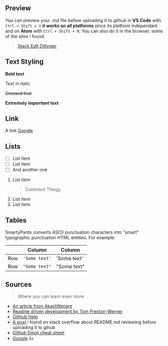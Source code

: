 ## Preview

You can preview your .md file before uploading it to github in **VS Code** with `Ctrl + Shift + V` **it works on all platforms** since its platform independant and on **Atom** with `Ctrl + Shift + M`. You can also do it in the browser, some of the sites i found.

> [Stack Edit](https://stackedit.io),[Dillinger](https://dillinger.io/)

## Text Styling

**Bold text**

_Text in italic_

~~Crossed text~~

**Extremely _important_ text**

## Link

A link [Google](http://google.com/)

## Lists

- [ ] List item
- [ ] List item
- [ ] And another one

1.  List item
    > Comment Thingy
2.  List item
3.  List item

## Tables

SmartyPants converts ASCII punctuation characters into "smart" typographic punctuation HTML entities. For example:

|     | Column        | Column      |
| --- | ------------- | ----------- |
| Row | `'Some text'` | 'Some text' |
| Row | `"Some text"` | "Some text" |

## Sources

> Where you can learn even more

- [An article from AkashNimare](https://medium.com/@meakaakka/a-beginners-guide-to-writing-a-kickass-readme-7ac01da88ab3)
- [Readme driven development by Tom Preston-Werner](http://tom.preston-werner.com/2010/08/23/readme-driven-development.html)
- [GitHub Help](https://help.github.com/articles/basic-writing-and-formatting-syntax/)
- [A post](https://stackoverflow.com/questions/9331281/how-can-i-test-what-my-readme-md-file-will-look-like-before-committing-to-github) i found on stack overflow about README.md reviewing before uploading it to gihub
- [Github Emoji cheat sheet](https://gist.github.com/roachhd/1f029bd4b50b8a524f3c)
- [Google](https://google.com/) :+1:
